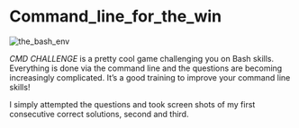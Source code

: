 # Command_line_for_the_win
![the_bash_env](https://www.dataquest.io/wp-content/uploads/2019/07/command-line-courses-dataquest-1000x520-1-1.gif)

_CMD CHALLENGE_ is a pretty cool game challenging you on Bash skills. Everything is done via the command line and the questions are becoming increasingly complicated. It’s a good training to improve your command line skills!

I simply attempted the questions and took screen shots of my first consecutive correct solutions, second and third.
